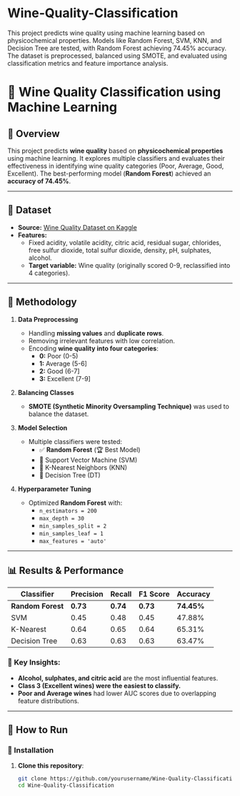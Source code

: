 # Wine-Quality-Classification
This project predicts wine quality using machine learning based on physicochemical properties. Models like Random Forest, SVM, KNN, and Decision Tree are tested, with Random Forest achieving 74.45% accuracy. The dataset is preprocessed, balanced using SMOTE, and evaluated using classification metrics and feature importance analysis.
# 🍷 Wine Quality Classification using Machine Learning

## 📌 Overview
This project predicts **wine quality** based on **physicochemical properties** using machine learning. It explores multiple classifiers and evaluates their effectiveness in identifying wine quality categories (Poor, Average, Good, Excellent). The best-performing model (**Random Forest**) achieved an **accuracy of 74.45%**.

---

## 📂 Dataset
- **Source:** [Wine Quality Dataset on Kaggle](https://www.kaggle.com/datasets/rajyellow46/wine-quality)
- **Features:**
  - Fixed acidity, volatile acidity, citric acid, residual sugar, chlorides, free sulfur dioxide, total sulfur dioxide, density, pH, sulphates, alcohol.
  - **Target variable:** Wine quality (originally scored 0-9, reclassified into 4 categories).

---

## 🚀 Methodology
1. **Data Preprocessing**
   - Handling **missing values** and **duplicate rows**.
   - Removing irrelevant features with low correlation.
   - Encoding **wine quality into four categories**:
     - **0:** Poor (0-5)
     - **1:** Average (5-6]
     - **2:** Good (6-7]
     - **3:** Excellent (7-9]

2. **Balancing Classes**
   - **SMOTE (Synthetic Minority Oversampling Technique)** was used to balance the dataset.

3. **Model Selection**
   - Multiple classifiers were tested:
     - ✅ **Random Forest** (🏆 Best Model)
     - 🔹 Support Vector Machine (SVM)
     - 🔹 K-Nearest Neighbors (KNN)
     - 🔹 Decision Tree (DT)

4. **Hyperparameter Tuning**
   - Optimized **Random Forest** with:
     - `n_estimators = 200`
     - `max_depth = 30`
     - `min_samples_split = 2`
     - `min_samples_leaf = 1`
     - `max_features = 'auto'`

---

## 📊 Results & Performance

| Classifier      | Precision | Recall | F1 Score | Accuracy  |
|----------------|-----------|--------|----------|-----------|
| **Random Forest** | **0.73**   | **0.74** | **0.73**  | **74.45%** |
| SVM            | 0.45      | 0.48   | 0.45     | 47.88%    |
| K-Nearest      | 0.64      | 0.65   | 0.64     | 65.31%    |
| Decision Tree  | 0.63      | 0.63   | 0.63     | 63.47%    |

### 🔹 Key Insights:
- **Alcohol, sulphates, and citric acid** are the most influential features.
- **Class 3 (Excellent wines) were the easiest to classify.**
- **Poor and Average wines** had lower AUC scores due to overlapping feature distributions.

---

## 📜 How to Run
### **🔧 Installation**
1. **Clone this repository**:
   ```bash
   git clone https://github.com/yourusername/Wine-Quality-Classification.git
   cd Wine-Quality-Classification
